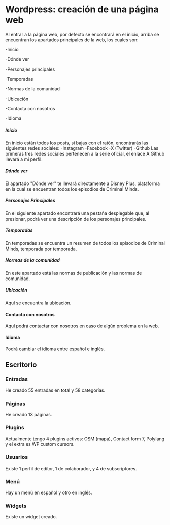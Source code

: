 # Wordpress: creación de una página web

Al entrar a la página web, por defecto se encontrará en el inicio, arriba se encuentran los apartados principales de la web, los cuales son:

-Inicio

-Dónde ver 

-Personajes principales

-Temporadas

-Normas de la comunidad

-Ubicación

-Contacta con nosotros

-Idioma


##### Inicio

En inicio están todos los posts, si bajas con el ratón, encontrarás las siguientes redes sociales:
-Instagram
-Facebook
-X (Twitter)
-Github
Las primeras tres redes sociales pertenecen a la serie oficial, el enlace A Github llevará a mi perfil.


##### Dónde ver

El apartado "Dónde ver" te llevará directamente a Disney Plus, plataforma en la cual se encuentran todos los episodios de Criminal Minds.


##### Personajes Principales

En el siguiente apartado encontrará una pestaña desplegable que, al presionar, podrá ver una descripción de los personajes principales.


##### Temporadas

En temporadas se encuentra un resumen de todos los episodios de Criminal Minds, temporada por temporada.


##### Normas de la comunidad

En este apartado está las normas de publicación y las normas de comunidad.


##### Ubicación

Aquí se encuentra la ubicación. 


#### Contacta con nosotros

Aquí podrá contactar con nosotros en caso de algún problema en la web.


#### Idioma

Podrá cambiar el idioma entre español e inglés.


## Escritorio



### Entradas

He creado 55 entradas en total y 58 categorías.


### Páginas

He creado 13 páginas.


### Plugins

Actualmente tengo 4 plugins activos: OSM (mapa), Contact form 7, Polylang y el extra es WP custom cursors.


### Usuarios

Existe 1 perfil de editor, 1 de colaborador, y 4 de subscriptores.

### Menú
Hay un menú en español y otro en inglés.

### Widgets

Existe un widget creado.
